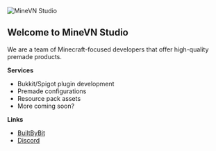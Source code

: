 ![MineVN Studio](https://i.imgur.com/T5MdHWV.png)

## Welcome to MineVN Studio

We are a team of Minecraft-focused developers that offer high-quality premade products.

**Services**
- Bukkit/Spigot plugin development
- Premade configurations
- Resource pack assets
- More coming soon?

**Links**

 - [BuiltByBit](https://builtbybit.com/members/minevn-studio.399846/)
 - [Discord](https://discord.gg/BmDBru8fY9)
